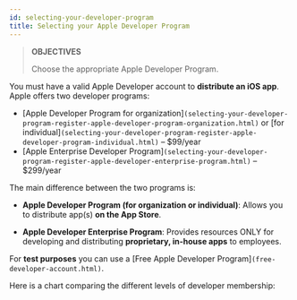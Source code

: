 ```yaml
---
id: selecting-your-developer-program
title: Selecting your Apple Developer Program
---
```


> **OBJECTIVES**
>
> Choose the appropriate Apple Developer Program.

You must have a valid Apple Developer account to **distribute an iOS app**. Apple offers two developer programs:

* [Apple Developer Program for organization]```(selecting-your-developer-program-register-apple-developer-program-organization.html)``` or [for individual]```(selecting-your-developer-program-register-apple-developer-program-individual.html)``` – $99/year 
* [Apple Enterprise Developer Program]```(selecting-your-developer-program-register-apple-developer-enterprise-program.html)``` – $299/year

The main difference between the two programs is:

* **Apple Developer Program (for organization or individual)**: Allows you to distribute app(s) **on the App Store**.

* **Apple Developer Enterprise Program**: Provides resources ONLY for developing and distributing **proprietary, in-house apps** to employees.

For **test purposes** you can use a [Free Apple Developer Program]```(free-developer-account.html)```.

Here is a chart comparing the different levels of developer membership:

